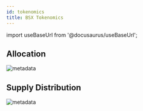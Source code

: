 ```yaml
---
id: tokenomics
title: BSX Tokenomics
---
```


import useBaseUrl from '@docusaurus/useBaseUrl';

## Allocation
<div style={{textAlign: 'center'}}>
  <img alt="metadata" src={useBaseUrl('/img/tokenomics/tokenomics_1.jpg')} />
</div>

## Supply Distribution
<div style={{textAlign: 'center'}}>
  <img alt="metadata" src={useBaseUrl('/img/tokenomics/tokenomics_2.jpg')} />
</div>
